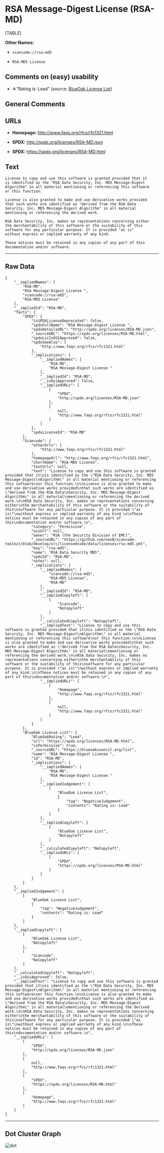 RSA Message-Digest License (RSA-MD)
===================================

[TABLE]

**Other Names:**

-   `scancode://rsa-md5`

-   `RSA-MD5 License`

Comments on (easy) usability
----------------------------

-   **↓**“Rating is: Lead” (source: [BlueOak License
    List](https://blueoakcouncil.org/list "BlueOak License List"))

General Comments
----------------

URLs
----

-   **Homepage:** http://www.faqs.org/rfcs/rfc1321.html

-   **SPDX:** http://spdx.org/licenses/RSA-MD.json

-   **SPDX:** https://spdx.org/licenses/RSA-MD.html

Text
----

    License to copy and use this software is granted provided that it
    is identified as the "RSA Data Security, Inc. MD5 Message-Digest
    Algorithm" in all material mentioning or referencing this software
    or this function.

    License is also granted to make and use derivative works provided
    that such works are identified as "derived from the RSA Data
    Security, Inc. MD5 Message-Digest Algorithm" in all material
    mentioning or referencing the derived work.

    RSA Data Security, Inc. makes no representations concerning either
    the merchantability of this software or the suitability of this
    software for any particular purpose. It is provided "as is"
    without express or implied warranty of any kind.

    These notices must be retained in any copies of any part of this
    documentation and/or software.

------------------------------------------------------------------------

Raw Data
--------

    {
        "__impliedNames": [
            "RSA-MD",
            "RSA Message-Digest License ",
            "scancode://rsa-md5",
            "RSA-MD5 License"
        ],
        "__impliedId": "RSA-MD",
        "facts": {
            "SPDX": {
                "isSPDXLicenseDeprecated": false,
                "spdxFullName": "RSA Message-Digest License ",
                "spdxDetailsURL": "http://spdx.org/licenses/RSA-MD.json",
                "_sourceURL": "https://spdx.org/licenses/RSA-MD.html",
                "spdxLicIsOSIApproved": false,
                "spdxSeeAlso": [
                    "http://www.faqs.org/rfcs/rfc1321.html"
                ],
                "_implications": {
                    "__impliedNames": [
                        "RSA-MD",
                        "RSA Message-Digest License "
                    ],
                    "__impliedId": "RSA-MD",
                    "__isOsiApproved": false,
                    "__impliedURLs": [
                        [
                            "SPDX",
                            "http://spdx.org/licenses/RSA-MD.json"
                        ],
                        [
                            null,
                            "http://www.faqs.org/rfcs/rfc1321.html"
                        ]
                    ]
                },
                "spdxLicenseId": "RSA-MD"
            },
            "Scancode": {
                "otherUrls": [
                    "http://www.faqs.org/rfcs/rfc1321.html"
                ],
                "homepageUrl": "http://www.faqs.org/rfcs/rfc1321.html",
                "shortName": "RSA-MD5 License",
                "textUrls": null,
                "text": "License to copy and use this software is granted provided that it\nis identified as the \"RSA Data Security, Inc. MD5 Message-Digest\nAlgorithm\" in all material mentioning or referencing this software\nor this function.\n\nLicense is also granted to make and use derivative works provided\nthat such works are identified as \"derived from the RSA Data\nSecurity, Inc. MD5 Message-Digest Algorithm\" in all material\nmentioning or referencing the derived work.\n\nRSA Data Security, Inc. makes no representations concerning either\nthe merchantability of this software or the suitability of this\nsoftware for any particular purpose. It is provided \"as is\"\nwithout express or implied warranty of any kind.\n\nThese notices must be retained in any copies of any part of this\ndocumentation and/or software.\n",
                "category": "Permissive",
                "osiUrl": null,
                "owner": "RSA (the Security Division of EMC)",
                "_sourceURL": "https://github.com/nexB/scancode-toolkit/blob/develop/src/licensedcode/data/licenses/rsa-md5.yml",
                "key": "rsa-md5",
                "name": "RSA Data Security MD5",
                "spdxId": "RSA-MD",
                "notes": null,
                "_implications": {
                    "__impliedNames": [
                        "scancode://rsa-md5",
                        "RSA-MD5 License",
                        "RSA-MD"
                    ],
                    "__impliedId": "RSA-MD",
                    "__impliedCopyleft": [
                        [
                            "Scancode",
                            "NoCopyleft"
                        ]
                    ],
                    "__calculatedCopyleft": "NoCopyleft",
                    "__impliedText": "License to copy and use this software is granted provided that it\nis identified as the \"RSA Data Security, Inc. MD5 Message-Digest\nAlgorithm\" in all material mentioning or referencing this software\nor this function.\n\nLicense is also granted to make and use derivative works provided\nthat such works are identified as \"derived from the RSA Data\nSecurity, Inc. MD5 Message-Digest Algorithm\" in all material\nmentioning or referencing the derived work.\n\nRSA Data Security, Inc. makes no representations concerning either\nthe merchantability of this software or the suitability of this\nsoftware for any particular purpose. It is provided \"as is\"\nwithout express or implied warranty of any kind.\n\nThese notices must be retained in any copies of any part of this\ndocumentation and/or software.\n",
                    "__impliedURLs": [
                        [
                            "Homepage",
                            "http://www.faqs.org/rfcs/rfc1321.html"
                        ],
                        [
                            null,
                            "http://www.faqs.org/rfcs/rfc1321.html"
                        ]
                    ]
                }
            },
            "BlueOak License List": {
                "BlueOakRating": "Lead",
                "url": "https://spdx.org/licenses/RSA-MD.html",
                "isPermissive": true,
                "_sourceURL": "https://blueoakcouncil.org/list",
                "name": "RSA Message-Digest License ",
                "id": "RSA-MD",
                "_implications": {
                    "__impliedNames": [
                        "RSA-MD",
                        "RSA Message-Digest License "
                    ],
                    "__impliedJudgement": [
                        [
                            "BlueOak License List",
                            {
                                "tag": "NegativeJudgement",
                                "contents": "Rating is: Lead"
                            }
                        ]
                    ],
                    "__impliedCopyleft": [
                        [
                            "BlueOak License List",
                            "NoCopyleft"
                        ]
                    ],
                    "__calculatedCopyleft": "NoCopyleft",
                    "__impliedURLs": [
                        [
                            "SPDX",
                            "https://spdx.org/licenses/RSA-MD.html"
                        ]
                    ]
                }
            }
        },
        "__impliedJudgement": [
            [
                "BlueOak License List",
                {
                    "tag": "NegativeJudgement",
                    "contents": "Rating is: Lead"
                }
            ]
        ],
        "__impliedCopyleft": [
            [
                "BlueOak License List",
                "NoCopyleft"
            ],
            [
                "Scancode",
                "NoCopyleft"
            ]
        ],
        "__calculatedCopyleft": "NoCopyleft",
        "__isOsiApproved": false,
        "__impliedText": "License to copy and use this software is granted provided that it\nis identified as the \"RSA Data Security, Inc. MD5 Message-Digest\nAlgorithm\" in all material mentioning or referencing this software\nor this function.\n\nLicense is also granted to make and use derivative works provided\nthat such works are identified as \"derived from the RSA Data\nSecurity, Inc. MD5 Message-Digest Algorithm\" in all material\nmentioning or referencing the derived work.\n\nRSA Data Security, Inc. makes no representations concerning either\nthe merchantability of this software or the suitability of this\nsoftware for any particular purpose. It is provided \"as is\"\nwithout express or implied warranty of any kind.\n\nThese notices must be retained in any copies of any part of this\ndocumentation and/or software.\n",
        "__impliedURLs": [
            [
                "SPDX",
                "http://spdx.org/licenses/RSA-MD.json"
            ],
            [
                null,
                "http://www.faqs.org/rfcs/rfc1321.html"
            ],
            [
                "SPDX",
                "https://spdx.org/licenses/RSA-MD.html"
            ],
            [
                "Homepage",
                "http://www.faqs.org/rfcs/rfc1321.html"
            ]
        ]
    }

------------------------------------------------------------------------

Dot Cluster Graph
-----------------

![](../dot/RSA-MD.svg "dot")